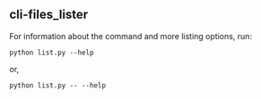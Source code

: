 ## cli-files_lister

For information about the command and more listing options, run:

```
python list.py --help

```
or,

```
python list.py -- --help

```
